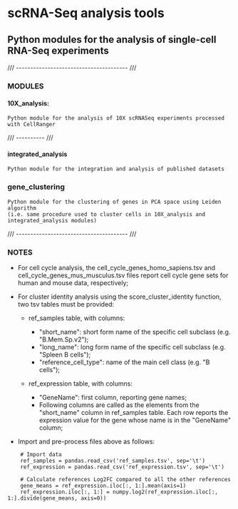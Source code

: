 # scRNA-Seq analysis tools
## Python modules for the analysis of single-cell RNA-Seq experiments

/// --------------------------------------- ///

### MODULES

#### 10X_analysis:

	Python module for the analysis of 10X scRNASeq experiments processed with CellRanger

/// ---------- ///

#### integrated_analysis

	Python module for the integration and analysis of published datasets

### gene_clustering

	Python module for the clustering of genes in PCA space using Leiden algorithm
	(i.e. same procedure used to cluster cells in 10X_analysis and integrated_analysis modules)

/// --------------------------------------- ///

### NOTES

- For cell cycle analysis, the cell_cycle_genes_homo_sapiens.tsv and cell_cycle_genes_mus_musculus.tsv files report cell cycle gene sets for human and mouse data, respectively;

- For cluster identity analysis using the score_cluster_identity function, two tsv tables must be provided:

	- ref_samples table, with columns:

		- "short_name": short form name of the specific cell subclass (e.g. "B.Mem.Sp.v2");
		- "long_name": long form name of the specific cell subclass (e.g. "Spleen B cells");
		- "reference_cell_type": name of the main cell class (e.g. "B cells");

	- ref_expression table, with columns:

		- "GeneName": first column, reporting gene names;
		- Following columns are called as the elements from the "short_name" column in ref_samples table. Each row reports the expression value for the gene whose name is in the "GeneName" column;

- Import and pre-process files above as follows:

```
	# Import data
	ref_samples = pandas.read_csv('ref_samples.tsv', sep='\t')
	ref_expression = pandas.read_csv('ref_expression.tsv', sep='\t')

	# Calculate references Log2FC compared to all the other references
	gene_means = ref_expression.iloc[:, 1:].mean(axis=1)
	ref_expression.iloc[:, 1:] = numpy.log2(ref_expression.iloc[:, 1:].divide(gene_means, axis=0))
```